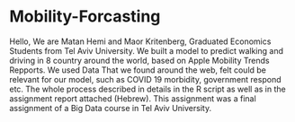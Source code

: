 # Mobility-Forcasting
Hello,
We are Matan Hemi and Maor Kritenberg, Graduated Economics Students from Tel Aviv University.
We built a model to predict walking and driving in 8 country around the world, based on Apple Mobility Trends Repports.
We used Data That we found around the web, felt could be relevant for our model, such as COVID 19 morbidity, government respond etc.
The whole process described in details in the R script as well as in the assignment report attached (Hebrew).
This assignment was a final assignment of a Big Data course in Tel Aviv University.
